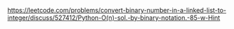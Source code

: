 https://leetcode.com/problems/convert-binary-number-in-a-linked-list-to-integer/discuss/527412/Python-O(n)-sol.-by-binary-notation.-85-w-Hint